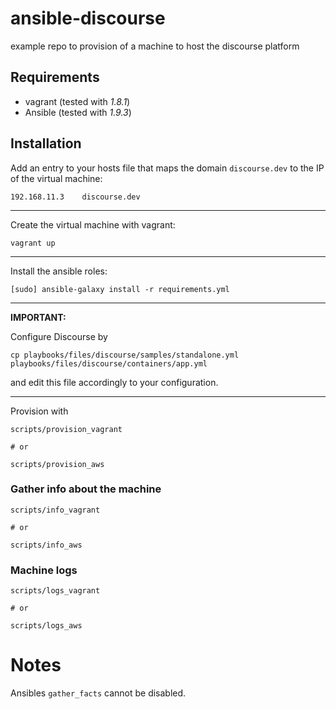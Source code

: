 # ansible-discourse

example repo to provision of a machine to host the discourse platform

## Requirements

- vagrant (tested with *1.8.1*)
- Ansible (tested with *1.9.3*)


## Installation

Add an entry to your hosts file that maps the domain `discourse.dev` to the IP of the virtual machine:

```
192.168.11.3    discourse.dev
```

---

Create the virtual machine with vagrant:

```
vagrant up
```

---

Install the ansible roles:

```
[sudo] ansible-galaxy install -r requirements.yml
```

---

**IMPORTANT:**

Configure Discourse by

```
cp playbooks/files/discourse/samples/standalone.yml playbooks/files/discourse/containers/app.yml
```

and edit this file accordingly to your configuration.

---

Provision with

```
scripts/provision_vagrant

# or

scripts/provision_aws
```




### Gather info about the machine

```
scripts/info_vagrant

# or

scripts/info_aws
```





### Machine logs

```
scripts/logs_vagrant

# or

scripts/logs_aws
```





# Notes

Ansibles `gather_facts` cannot be disabled.
